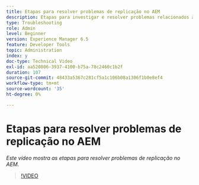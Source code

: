```yaml
---
title: Etapas para resolver problemas de replicação no AEM
description: Etapas para investigar e resolver problemas relacionados à replicação
type: Troubleshooting
role: Admin
level: Beginner
version: Experience Manager 6.5
feature: Developer Tools
topic: Administration
index: y
doc-type: Technical Video
exl-id: aa520806-3937-4100-b75a-78c2460c1b2f
duration: 107
source-git-commit: 48433a5367c281cf5a1c106b08a1306f1b0e8ef4
workflow-type: tm+mt
source-wordcount: '35'
ht-degree: 0%

---
```


# Etapas para resolver problemas de replicação no AEM

*Este vídeo mostra as etapas para resolver problemas de replicação no AEM.*

>[!VIDEO](https://video.tv.adobe.com/v/335471?quality=12&learn=on)
